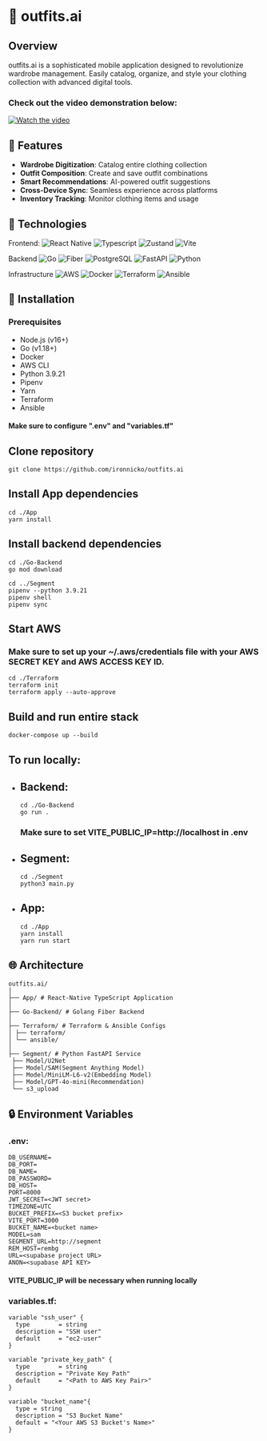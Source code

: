 # 👗 outfits.ai

## Overview

outfits.ai is a sophisticated mobile application designed to revolutionize wardrobe management. Easily catalog, organize, and style your clothing collection with advanced digital tools.

### Check out the video demonstration below:

[![Watch the video](https://img.youtube.com/vi/your_video_id/0.jpg)](https://drive.google.com/file/d/1LLCnsV0EO8NgbomlRtyiIhbHDGzDUd4V/view)


## 🌟 Features

- **Wardrobe Digitization**: Catalog entire clothing collection
- **Outfit Composition**: Create and save outfit combinations
- **Smart Recommendations**: AI-powered outfit suggestions
- **Cross-Device Sync**: Seamless experience across platforms
- **Inventory Tracking**: Monitor clothing items and usage

## 🚀 Technologies

Frontend:
![React Native](https://img.shields.io/badge/React-black?logo=react)
![Typescript](https://img.shields.io/badge/Typescript-black?logo=typescript)
![Zustand](https://img.shields.io/badge/Zustand-black?logo=react)
![Vite](https://img.shields.io/badge/Vite-black?logo=vite)

Backend
![Go](https://img.shields.io/badge/Go-black?logo=go)
![Fiber](https://img.shields.io/badge/Fiber-black?logo=go)
![PostgreSQL](https://img.shields.io/badge/PostgreSQL-black?logo=postgresql)
![FastAPI](https://img.shields.io/badge/FastAPI-black?logo=fastapi)
![Python](https://img.shields.io/badge/Python-black?logo=python)

Infrastructure
![AWS](https://img.shields.io/badge/AWS-black?logo=amazon)
![Docker](https://img.shields.io/badge/Docker-black?logo=docker)
![Terraform](https://img.shields.io/badge/Terraform-black?logo=terraform)
![Ansible](https://img.shields.io/badge/Ansible-black?logo=ansible)

## 🔧 Installation

### Prerequisites

- Node.js (v16+)
- Go (v1.18+)
- Docker
- AWS CLI
- Python 3.9.21
- Pipenv
- Yarn
- Terraform
- Ansible

#### Make sure to configure ".env" and "variables.tf"

## Clone repository

```
git clone https://github.com/ironnicko/outfits.ai
```

## Install App dependencies

```
cd ./App
yarn install
```

## Install backend dependencies

```
cd ./Go-Backend
go mod download

cd ../Segment
pipenv --python 3.9.21
pipenv shell
pipenv sync
```

## Start AWS

### Make sure to set up your ~/.aws/credentials file with your AWS SECRET KEY and AWS ACCESS KEY ID.

```
cd ./Terraform
terraform init
terraform apply --auto-approve
```

## Build and run entire stack

```
docker-compose up --build
```

## To run locally:

- ## Backend:

  ```
  cd ./Go-Backend
  go run .
  ```

  ### Make sure to set VITE_PUBLIC_IP=http://localhost in .env

- ## Segment:

  ```
  cd ./Segment
  python3 main.py
  ```

- ## App:

  ```
  cd ./App
  yarn install
  yarn run start
  ```

## 🌐 Architecture

```
outfits.ai/
│
├── App/ # React-Native TypeScript Application
│
├── Go-Backend/ # Golang Fiber Backend
│
├── Terraform/ # Terraform & Ansible Configs
│ ├── terraform/
│ └── ansible/
│
├── Segment/ # Python FastAPI Service
 ├── Model/U2Net
 ├── Model/SAM(Segment Anything Model)
 ├── Model/MiniLM-L6-v2(Embedding Model)
 ├── Model/GPT-4o-mini(Recommendation)
 └── s3_upload
```

## 🔒 Environment Variables

### .env:

```
DB_USERNAME=
DB_PORT=
DB_NAME=
DB_PASSWORD=
DB_HOST=
PORT=8000
JWT_SECRET=<JWT secret>
TIMEZONE=UTC
BUCKET_PREFIX=<S3 bucket prefix>
VITE_PORT=3000
BUCKET_NAME=<bucket name>
MODEL=sam
SEGMENT_URL=http://segment
REM_HOST=rembg
URL=<supabase project URL>
ANON=<supabase API KEY>
```

#### VITE_PUBLIC_IP will be necessary when running locally

### variables.tf:

```
variable "ssh_user" {
  type        = string
  description = "SSH user"
  default     = "ec2-user"
}

variable "private_key_path" {
  type        = string
  description = "Private Key Path"
  default     = "<Path to AWS Key Pair>"
}

variable "bucket_name"{
  type = string
  description = "S3 Bucket Name"
  default = "<Your AWS S3 Bucket's Name>"
}
```
